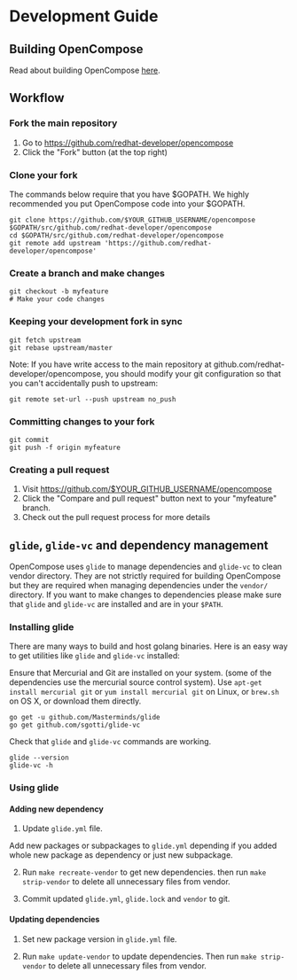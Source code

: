 # Development Guide

## Building OpenCompose

Read about building OpenCompose [here](https://github.com/redhat-developer/opencompose#go-from-source).

## Workflow
### Fork the main repository

1. Go to https://github.com/redhat-developer/opencompose
2. Click the "Fork" button (at the top right)

### Clone your fork

The commands below require that you have $GOPATH. We highly recommended you put OpenCompose code into your $GOPATH.

```console
git clone https://github.com/$YOUR_GITHUB_USERNAME/opencompose $GOPATH/src/github.com/redhat-developer/opencompose
cd $GOPATH/src/github.com/redhat-developer/opencompose
git remote add upstream 'https://github.com/redhat-developer/opencompose'
```

### Create a branch and make changes

```console
git checkout -b myfeature
# Make your code changes
```

### Keeping your development fork in sync

```console
git fetch upstream
git rebase upstream/master
```

Note: If you have write access to the main repository at github.com/redhat-developer/opencompose, you should modify your git configuration so that you can't accidentally push to upstream:

```console
git remote set-url --push upstream no_push
```

### Committing changes to your fork

```console
git commit
git push -f origin myfeature
```

### Creating a pull request

1. Visit https://github.com/$YOUR_GITHUB_USERNAME/opencompose
2. Click the "Compare and pull request" button next to your "myfeature" branch.
3. Check out the pull request process for more details

## `glide`, `glide-vc` and dependency management

OpenCompose uses `glide` to manage dependencies and `glide-vc` to clean vendor directory.
They are not strictly required for building OpenCompose but they are required when managing dependencies under the `vendor/` directory.
If you want to make changes to dependencies please make sure that `glide` and `glide-vc` are installed and are in your `$PATH`.

### Installing glide

There are many ways to build and host golang binaries. Here is an easy way to get utilities like `glide` and `glide-vc` installed:

Ensure that Mercurial and Git are installed on your system. (some of the dependencies use the mercurial source control system).
Use `apt-get install mercurial git` or `yum install mercurial git` on Linux, or `brew.sh` on OS X, or download them directly.

```console
go get -u github.com/Masterminds/glide
go get github.com/sgotti/glide-vc
```

Check that `glide` and `glide-vc` commands are working.

```console
glide --version
glide-vc -h
```

### Using glide

#### Adding new dependency
1. Update `glide.yml` file.

  Add new packages or subpackages to `glide.yml` depending if you added whole new package as dependency or
  just new subpackage.

2. Run `make recreate-vendor` to get new dependencies.
 then run `make strip-vendor` to delete all unnecessary files from vendor.

3. Commit updated `glide.yml`, `glide.lock` and `vendor` to git.


#### Updating dependencies

1. Set new package version in  `glide.yml` file.

2. Run `make update-vendor` to update dependencies.
   Then run `make strip-vendor` to delete all unnecessary files from vendor.

